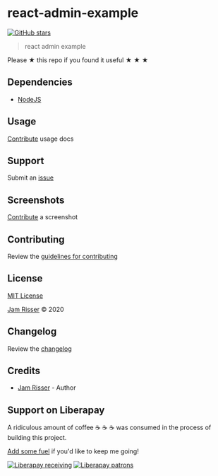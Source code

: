 # react-admin-example

[![GitHub stars](https://img.shields.io/github/stars/codejamninja/react-admin-example.svg?style=social&label=Stars)](https://github.com/codejamninja/react-admin-example)

> react admin example

Please ★ this repo if you found it useful ★ ★ ★

## Dependencies

- [NodeJS](https://nodejs.org)

## Usage

[Contribute](https://github.com/codejamninja/react-admin-example/blob/master/CONTRIBUTING.md) usage docs

## Support

Submit an [issue](https://github.com/codejamninja/react-admin-example/issues/new)

## Screenshots

[Contribute](https://github.com/codejamninja/react-admin-example/blob/master/CONTRIBUTING.md) a screenshot

## Contributing

Review the [guidelines for contributing](https://github.com/codejamninja/react-admin-example/blob/master/CONTRIBUTING.md)

## License

[MIT License](https://github.com/codejamninja/react-admin-example/blob/master/LICENSE)

[Jam Risser](https://codejam.ninja) © 2020

## Changelog

Review the [changelog](https://github.com/codejamninja/react-admin-example/blob/master/CHANGELOG.md)

## Credits

- [Jam Risser](https://codejam.ninja) - Author

## Support on Liberapay

A ridiculous amount of coffee ☕ ☕ ☕ was consumed in the process of building this project.

[Add some fuel](https://liberapay.com/codejamninja/donate) if you'd like to keep me going!

[![Liberapay receiving](https://img.shields.io/liberapay/receives/codejamninja.svg?style=flat-square)](https://liberapay.com/codejamninja/donate)
[![Liberapay patrons](https://img.shields.io/liberapay/patrons/codejamninja.svg?style=flat-square)](https://liberapay.com/codejamninja/donate)
